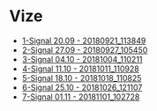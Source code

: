 # Vize

<!--Index-->

- [1-Signal 20.09 - 20180921_113849](./Ders%20%C4%B0%C3%A7eri%C4%9Fi/Vize/1-Signal%2020.09%20-%2020180921_113849.pdf)
- [2-Signal 27.09 - 20180927_105450](./Ders%20%C4%B0%C3%A7eri%C4%9Fi/Vize/2-Signal%2027.09%20-%2020180927_105450.pdf)
- [3-Signal 04.10 - 20181004_110211](./Ders%20%C4%B0%C3%A7eri%C4%9Fi/Vize/3-Signal%2004.10%20-%2020181004_110211.pdf)
- [4-Signal 11.10 - 20181011_110928](./Ders%20%C4%B0%C3%A7eri%C4%9Fi/Vize/4-Signal%2011.10%20-%2020181011_110928.pdf)
- [5-Signal 18.10 - 20181018_110825](./Ders%20%C4%B0%C3%A7eri%C4%9Fi/Vize/5-Signal%2018.10%20-%2020181018_110825.pdf)
- [6-Signal 25.10 - 20181026_121107](./Ders%20%C4%B0%C3%A7eri%C4%9Fi/Vize/6-Signal%2025.10%20-%2020181026_121107.pdf)
- [7-Signal 01.11 - 20181101_102728](./Ders%20%C4%B0%C3%A7eri%C4%9Fi/Vize/7-Signal%2001.11%20-%2020181101_102728.pdf)

<!--Index-->
